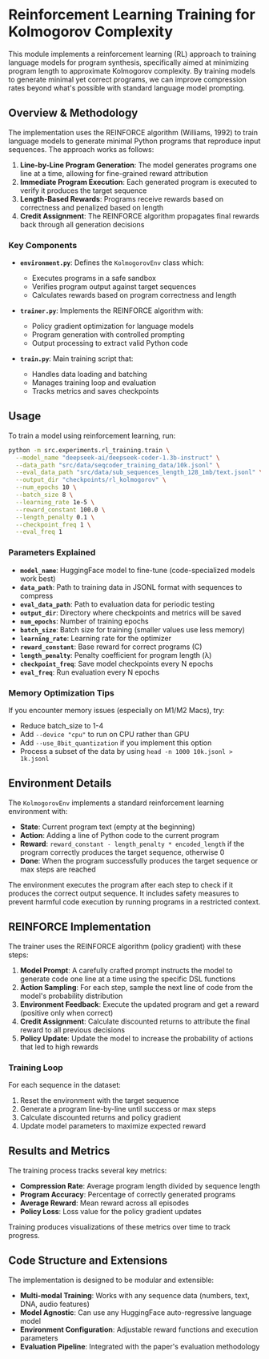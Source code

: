 # Reinforcement Learning Training for Kolmogorov Complexity

This module implements a reinforcement learning (RL) approach to training language models for program synthesis, specifically aimed at minimizing program length to approximate Kolmogorov complexity. By training models to generate minimal yet correct programs, we can improve compression rates beyond what's possible with standard language model prompting.

## Overview & Methodology

The implementation uses the REINFORCE algorithm (Williams, 1992) to train language models to generate minimal Python programs that reproduce input sequences. The approach works as follows:

1. **Line-by-Line Program Generation**: The model generates programs one line at a time, allowing for fine-grained reward attribution
2. **Immediate Program Execution**: Each generated program is executed to verify it produces the target sequence
3. **Length-Based Rewards**: Programs receive rewards based on correctness and penalized based on length
4. **Credit Assignment**: The REINFORCE algorithm propagates final rewards back through all generation decisions

### Key Components

- **`environment.py`**: Defines the `KolmogorovEnv` class which:
  - Executes programs in a safe sandbox
  - Verifies program output against target sequences
  - Calculates rewards based on program correctness and length
  
- **`trainer.py`**: Implements the REINFORCE algorithm with:
  - Policy gradient optimization for language models
  - Program generation with controlled prompting
  - Output processing to extract valid Python code
  
- **`train.py`**: Main training script that:
  - Handles data loading and batching
  - Manages training loop and evaluation
  - Tracks metrics and saves checkpoints

## Usage

To train a model using reinforcement learning, run:

```bash
python -m src.experiments.rl_training.train \
  --model_name "deepseek-ai/deepseek-coder-1.3b-instruct" \
  --data_path "src/data/seqcoder_training_data/10k.jsonl" \
  --eval_data_path "src/data/sub_sequences_length_128_1mb/text.jsonl" \
  --output_dir "checkpoints/rl_kolmogorov" \
  --num_epochs 10 \
  --batch_size 8 \
  --learning_rate 1e-5 \
  --reward_constant 100.0 \
  --length_penalty 0.1 \
  --checkpoint_freq 1 \
  --eval_freq 1
```

### Parameters Explained

- **`model_name`**: HuggingFace model to fine-tune (code-specialized models work best)
- **`data_path`**: Path to training data in JSONL format with sequences to compress
- **`eval_data_path`**: Path to evaluation data for periodic testing
- **`output_dir`**: Directory where checkpoints and metrics will be saved
- **`num_epochs`**: Number of training epochs
- **`batch_size`**: Batch size for training (smaller values use less memory)
- **`learning_rate`**: Learning rate for the optimizer
- **`reward_constant`**: Base reward for correct programs (C)
- **`length_penalty`**: Penalty coefficient for program length (λ)
- **`checkpoint_freq`**: Save model checkpoints every N epochs
- **`eval_freq`**: Run evaluation every N epochs

### Memory Optimization Tips

If you encounter memory issues (especially on M1/M2 Macs), try:
- Reduce batch_size to 1-4
- Add `--device "cpu"` to run on CPU rather than GPU 
- Add `--use_8bit_quantization` if you implement this option
- Process a subset of the data by using `head -n 1000 10k.jsonl > 1k.jsonl`

## Environment Details

The `KolmogorovEnv` implements a standard reinforcement learning environment with:

- **State**: Current program text (empty at the beginning)
- **Action**: Adding a line of Python code to the current program
- **Reward**: `reward_constant - length_penalty * encoded_length` if the program correctly produces the target sequence, otherwise 0
- **Done**: When the program successfully produces the target sequence or max steps are reached

The environment executes the program after each step to check if it produces the correct output sequence. It includes safety measures to prevent harmful code execution by running programs in a restricted context.

## REINFORCE Implementation

The trainer uses the REINFORCE algorithm (policy gradient) with these steps:

1. **Model Prompt**: A carefully crafted prompt instructs the model to generate code one line at a time using the specific DSL functions
2. **Action Sampling**: For each step, sample the next line of code from the model's probability distribution
3. **Environment Feedback**: Execute the updated program and get a reward (positive only when correct)
4. **Credit Assignment**: Calculate discounted returns to attribute the final reward to all previous decisions
5. **Policy Update**: Update the model to increase the probability of actions that led to high rewards

### Training Loop

For each sequence in the dataset:
1. Reset the environment with the target sequence
2. Generate a program line-by-line until success or max steps
3. Calculate discounted returns and policy gradient
4. Update model parameters to maximize expected reward

## Results and Metrics

The training process tracks several key metrics:

- **Compression Rate**: Average program length divided by sequence length
- **Program Accuracy**: Percentage of correctly generated programs
- **Average Reward**: Mean reward across all episodes
- **Policy Loss**: Loss value for the policy gradient updates

Training produces visualizations of these metrics over time to track progress.

## Code Structure and Extensions

The implementation is designed to be modular and extensible:

- **Multi-modal Training**: Works with any sequence data (numbers, text, DNA, audio features)
- **Model Agnostic**: Can use any HuggingFace auto-regressive language model
- **Environment Configuration**: Adjustable reward functions and execution parameters
- **Evaluation Pipeline**: Integrated with the paper's evaluation methodology
